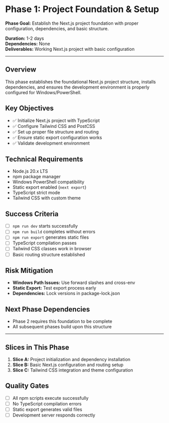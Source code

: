# Phase 1: Project Foundation & Setup

**Phase Goal:** Establish the Next.js project foundation with proper configuration, dependencies, and basic structure.

**Duration:** 1-2 days  
**Dependencies:** None  
**Deliverables:** Working Next.js project with basic configuration

---

## Overview
This phase establishes the foundational Next.js project structure, installs dependencies, and ensures the development environment is properly configured for Windows/PowerShell.

## Key Objectives
- ✅ Initialize Next.js project with TypeScript
- ✅ Configure Tailwind CSS and PostCSS
- ✅ Set up proper file structure and routing
- ✅ Ensure static export configuration works
- ✅ Validate development environment

## Technical Requirements
- Node.js 20.x LTS
- npm package manager
- Windows PowerShell compatibility
- Static export enabled (`next export`)
- TypeScript strict mode
- Tailwind CSS with custom theme

## Success Criteria
- [ ] `npm run dev` starts successfully
- [ ] `npm run build` completes without errors
- [ ] `npm run export` generates static files
- [ ] TypeScript compilation passes
- [ ] Tailwind CSS classes work in browser
- [ ] Basic routing structure established

## Risk Mitigation
- **Windows Path Issues:** Use forward slashes and cross-env
- **Static Export:** Test export process early
- **Dependencies:** Lock versions in package-lock.json

## Next Phase Dependencies
- Phase 2 requires this foundation to be complete
- All subsequent phases build upon this structure

---

## Slices in This Phase
1. **Slice A:** Project initialization and dependency installation
2. **Slice B:** Basic Next.js configuration and routing setup
3. **Slice C:** Tailwind CSS integration and theme configuration

## Quality Gates
- [ ] All npm scripts execute successfully
- [ ] No TypeScript compilation errors
- [ ] Static export generates valid files
- [ ] Development server responds correctly
